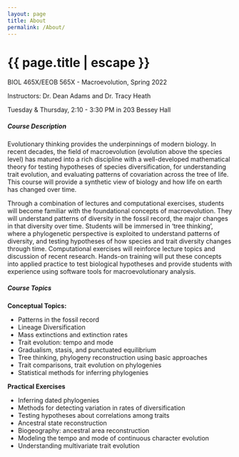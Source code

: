 ```yaml
---
layout: page
title: About
permalink: /About/
---
```


<h1 class="page-title">{{ page.title | escape }}</h1>

BIOL 465X/EEOB 565X - Macroevolution, Spring 2022

Instructors: Dr. Dean Adams and Dr. Tracy Heath

Tuesday & Thursday, 2:10 - 3:30 PM in 203 Bessey Hall

<h5>Course Description</h5>

Evolutionary thinking provides the underpinnings of modern biology. In recent decades, the field of macroevolution (evolution above the species level) has matured into a rich discipline with a well-developed mathematical theory for testing hypotheses of species diversification, for understanding trait evolution, and evaluating patterns of covariation across the tree of life. This course will provide a synthetic view of biology and how life on earth has changed over time.

Through a combination of lectures and computational exercises, students will become familiar with the foundational concepts of macroevolution. They will understand patterns of diversity in the fossil record, the major changes in that diversity over time. Students will be immersed in ‘tree thinking’, where a phylogenetic perspective is exploited to understand patterns of diversity, and testing hypotheses of how species and trait diversity changes through time. Computational exercises will reinforce lecture topics and discussion of recent research. Hands-on training will put these concepts into applied practice to test biological hypotheses and provide students with experience using software tools for macroevolutionary analysis.

<h5>Course Topics</h5>

**Conceptual Topics:**

* Patterns in the fossil record
* Lineage Diversification
* Mass extinctions and extinction rates
* Trait evolution: tempo and mode
* Gradualism, stasis, and punctuated equilibrium
* Tree thinking, phylogeny reconstruction using basic approaches
* Trait comparisons, trait evolution on phylogenies
* Statistical methods for inferring phylogenies

**Practical Exercises**

* Inferring dated phylogenies
* Methods for detecting variation in rates of diversification
* Testing hypotheses about correlations among traits
* Ancestral state reconstruction
* Biogeography: ancestral area reconstruction
* Modeling the tempo and mode of continuous character evolution
* Understanding multivariate trait evolution

